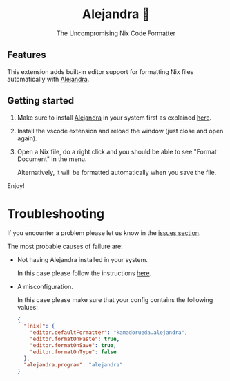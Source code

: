 <h1 align="center">Alejandra 💅</h2>

<p align="center">The Uncompromising Nix Code Formatter</p>

## Features

This extension adds built-in editor support
for formatting Nix files automatically
with [Alejandra](https://github.com/kamadorueda/alejandra).

## Getting started

1.  Make sure to install
    [Alejandra](https://github.com/kamadorueda/alejandra)
    in your system first
    as explained [here](https://github.com/kamadorueda/alejandra).

1.  Install the vscode extension and reload the window (just close and open again).

1.  Open a Nix file,
    do a right click
    and you should be able to see "Format Document" in the menu.

    Alternatively, it will be formatted automatically when you save the file.

Enjoy!

# Troubleshooting

If you encounter a problem
please let us know in the
[issues section](https://github.com/kamadorueda/alejandra/issues).

The most probable causes of failure are:

- Not having Alejandra installed in your system.

  In this case please follow the instructions
  [here](https://github.com/kamadorueda/alejandra).

- A misconfiguration.

  In this case please make sure that your config contains the following values:

  ```json
  {
    "[nix]": {
      "editor.defaultFormatter": "kamadorueda.alejandra",
      "editor.formatOnPaste": true,
      "editor.formatOnSave": true,
      "editor.formatOnType": false
    },
    "alejandra.program": "alejandra"
  }
  ```

